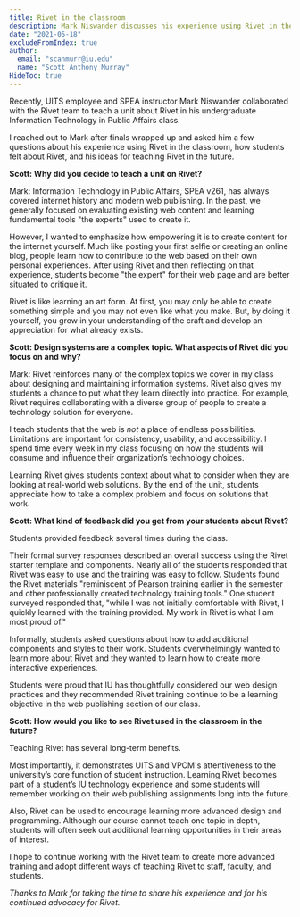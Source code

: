 ```yaml
---
title: Rivet in the classroom
description: Mark Niswander discusses his experience using Rivet in the classroom.
date: "2021-05-18"
excludeFromIndex: true
author:
  email: "scanmurr@iu.edu"
  name: "Scott Anthony Murray"
HideToc: true
---
```


Recently, UITS employee and SPEA instructor Mark Niswander collaborated with the Rivet team to teach a unit about Rivet in his undergraduate Information Technology in Public Affairs class.

I reached out to Mark after finals wrapped up and asked him a few questions about his experience using Rivet in the classroom, how students felt about Rivet, and his ideas for teaching Rivet in the future.

**Scott: Why did you decide to teach a unit on Rivet?**

Mark: Information Technology in Public Affairs, SPEA v261, has always covered internet history and modern web publishing. In the past, we generally focused on evaluating existing web content and learning fundamental tools "the experts" used to create it.

However, I wanted to emphasize how empowering it is to create content for the internet yourself. Much like posting your first selfie or creating an online blog, people learn how to contribute to the web based on their own personal experiences. After using Rivet and then reflecting on that experience, students become "the expert" for their web page and are better situated to critique it.

Rivet is like learning an art form. At first, you may only be able to create something simple and you may not even like what you make. But, by doing it yourself, you grow in your understanding of the craft and develop an appreciation for what already exists.

**Scott: Design systems are a complex topic. What aspects of Rivet did you focus on and why?**

Mark: Rivet reinforces many of the complex topics we cover in my class about designing and maintaining information systems. Rivet also gives my students a chance to put what they learn directly into practice. For example, Rivet requires collaborating with a diverse group of people to create a technology solution for everyone.

I teach students that the web is *not* a place of endless possibilities. Limitations are important for consistency, usability, and accessibility. I spend time every week in my class focusing on how the students will consume and influence their organization’s technology choices.

Learning Rivet gives students context about what to consider when they are looking at real-world web solutions. By the end of the unit, students appreciate how to take a complex problem and focus on solutions that work.

**Scott: What kind of feedback did you get from your students about Rivet?**

Students provided feedback several times during the class.

Their formal survey responses described an overall success using the Rivet starter template and components. Nearly all of the students responded that Rivet was easy to use and the training was easy to follow. Students found the Rivet materials "reminiscent of Pearson training earlier in the semester and other professionally created technology training tools." One student surveyed responded that, "while I was not initially comfortable with Rivet, I quickly learned with the training provided. My work in Rivet is what I am most proud of."

Informally, students asked questions about how to add additional components and styles to their work. Students overwhelmingly wanted to learn more about Rivet and they wanted to learn how to create more interactive experiences. 

Students were proud that IU has thoughtfully considered our web design practices and they recommended Rivet training continue to be a learning objective in the web publishing section of our class.

**Scott: How would you like to see Rivet used in the classroom in the future?**

Teaching Rivet has several long-term benefits.

Most importantly, it demonstrates UITS and VPCM's attentiveness to the university’s core function of student instruction. Learning Rivet becomes part of a student’s IU technology experience and some students will remember working on their web publishing assignments long into the future.

Also, Rivet can be used to encourage learning more advanced design and programming. Although our course cannot teach one topic in depth, students will often seek out additional learning opportunities in their areas of interest.

I hope to continue working with the Rivet team to create more advanced training and adopt different ways of teaching Rivet to staff, faculty, and students.

*Thanks to Mark for taking the time to share his experience and for his continued advocacy for Rivet.*